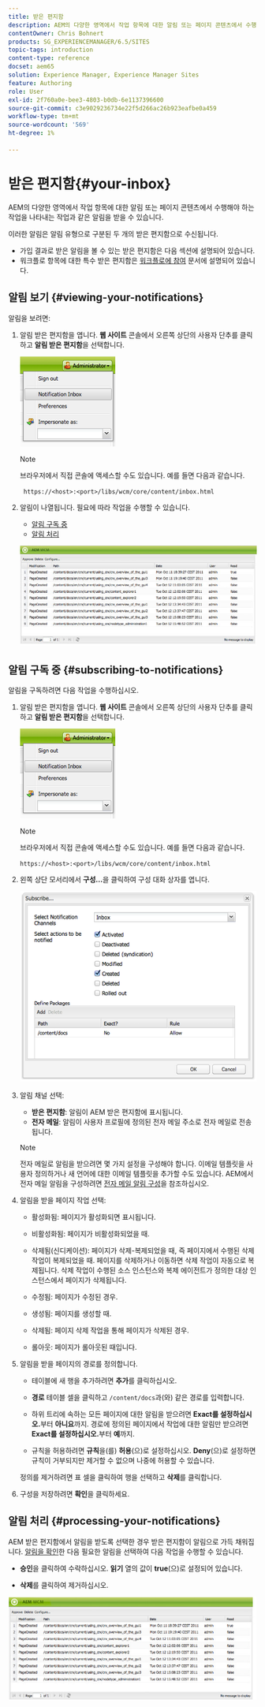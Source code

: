 ```yaml
---
title: 받은 편지함
description: AEM의 다양한 영역에서 작업 항목에 대한 알림 또는 페이지 콘텐츠에서 수행해야 하는 작업을 나타내는 작업과 같은 알림을 받을 수 있습니다.
contentOwner: Chris Bohnert
products: SG_EXPERIENCEMANAGER/6.5/SITES
topic-tags: introduction
content-type: reference
docset: aem65
solution: Experience Manager, Experience Manager Sites
feature: Authoring
role: User
exl-id: 2f760a0e-bee3-4803-b0db-6e1137396600
source-git-commit: c3e9029236734e22f5d266ac26b923eafbe0a459
workflow-type: tm+mt
source-wordcount: '569'
ht-degree: 1%

---
```


# 받은 편지함{#your-inbox}

AEM의 다양한 영역에서 작업 항목에 대한 알림 또는 페이지 콘텐츠에서 수행해야 하는 작업을 나타내는 작업과 같은 알림을 받을 수 있습니다.

이러한 알림은 알림 유형으로 구분된 두 개의 받은 편지함으로 수신됩니다.

* 가입 결과로 받은 알림을 볼 수 있는 받은 편지함은 다음 섹션에 설명되어 있습니다.
* 워크플로 항목에 대한 특수 받은 편지함은 [워크플로에 참여](/help/sites-classic-ui-authoring/classic-workflows-participating.md) 문서에 설명되어 있습니다.

## 알림 보기 {#viewing-your-notifications}

알림을 보려면:

1. 알림 받은 편지함을 엽니다. **웹 사이트** 콘솔에서 오른쪽 상단의 사용자 단추를 클릭하고 **알림 받은 편지함**&#x200B;을 선택합니다.

   ![screen_shot_2012-02-08at105226am](assets/screen_shot_2012-02-08at105226am.png)

   >[!NOTE]
   >
   >브라우저에서 직접 콘솔에 액세스할 수도 있습니다. 예를 들면 다음과 같습니다.
   >
   >
   >` https://<host>:<port>/libs/wcm/core/content/inbox.html`

1. 알림이 나열됩니다. 필요에 따라 작업을 수행할 수 있습니다.

   * [알림 구독 중](#subscribing-to-notifications)
   * [알림 처리](#processing-your-notifications)

   ![chlimage_1-4](assets/chlimage_1-4.jpeg)

## 알림 구독 중 {#subscribing-to-notifications}

알림을 구독하려면 다음 작업을 수행하십시오.

1. 알림 받은 편지함을 엽니다. **웹 사이트** 콘솔에서 오른쪽 상단의 사용자 단추를 클릭하고 **알림 받은 편지함**&#x200B;을 선택합니다.

   ![screen_shot_2012-02-08at105226am-1](assets/screen_shot_2012-02-08at105226am-1.png)

   >[!NOTE]
   >
   >브라우저에서 직접 콘솔에 액세스할 수도 있습니다. 예를 들면 다음과 같습니다.
   >
   >
   >`https://<host>:<port>/libs/wcm/core/content/inbox.html`

1. 왼쪽 상단 모서리에서 **구성...**&#x200B;을 클릭하여 구성 대화 상자를 엽니다.

   ![screen_shot_2012-02-08at111056am](assets/screen_shot_2012-02-08at111056am.png)

1. 알림 채널 선택:

   * **받은 편지함**: 알림이 AEM 받은 편지함에 표시됩니다.
   * **전자 메일**: 알림이 사용자 프로필에 정의된 전자 메일 주소로 전자 메일로 전송됩니다.

   >[!NOTE]
   >
   >전자 메일로 알림을 받으려면 몇 가지 설정을 구성해야 합니다. 이메일 템플릿을 사용자 정의하거나 새 언어에 대한 이메일 템플릿을 추가할 수도 있습니다. AEM에서 전자 메일 알림을 구성하려면 [전자 메일 알림 구성](/help/sites-administering/notification.md#configuringemailnotification)을 참조하십시오.

1. 알림을 받을 페이지 작업 선택:

   * 활성화됨: 페이지가 활성화되면 표시됩니다.
   * 비활성화됨: 페이지가 비활성화되었을 때.
   * 삭제됨(신디케이션): 페이지가 삭제-복제되었을 때, 즉 페이지에서 수행된 삭제 작업이 복제되었을 때.
페이지를 삭제하거나 이동하면 삭제 작업이 자동으로 복제됩니다. 삭제 작업이 수행된 소스 인스턴스와 복제 에이전트가 정의한 대상 인스턴스에서 페이지가 삭제됩니다.

   * 수정됨: 페이지가 수정된 경우.
   * 생성됨: 페이지를 생성할 때.
   * 삭제됨: 페이지 삭제 작업을 통해 페이지가 삭제된 경우.
   * 롤아웃: 페이지가 롤아웃된 때입니다.

1. 알림을 받을 페이지의 경로를 정의합니다.

   * 테이블에 새 행을 추가하려면 **추가**&#x200B;를 클릭하십시오.
   * **경로** 테이블 셀을 클릭하고 `/content/docs`과(와) 같은 경로를 입력합니다.

   * 하위 트리에 속하는 모든 페이지에 대한 알림을 받으려면 **Exact를 설정하십시오.**&#x200B;부터 **아니요**&#x200B;까지.
경로에 정의된 페이지에서 작업에 대한 알림만 받으려면 **Exact를 설정하십시오.**&#x200B;부터 **예**&#x200B;까지.

   * 규칙을 허용하려면 **규칙**&#x200B;을(를) **허용**(으)로 설정하십시오. **Deny**(으)로 설정하면 규칙이 거부되지만 제거할 수 없으며 나중에 허용할 수 있습니다.

   정의를 제거하려면 표 셀을 클릭하여 행을 선택하고 **삭제**&#x200B;를 클릭합니다.

1. 구성을 저장하려면 **확인**&#x200B;을 클릭하세요.

## 알림 처리 {#processing-your-notifications}

AEM 받은 편지함에서 알림을 받도록 선택한 경우 받은 편지함이 알림으로 가득 채워집니다. [알림을 확인](#viewing-your-notifications)한 다음 필요한 알림을 선택하여 다음 작업을 수행할 수 있습니다.

* **승인**&#x200B;을 클릭하여 수락하십시오. **읽기** 열의 값이 **true**(으)로 설정되어 있습니다.

* **삭제**&#x200B;를 클릭하여 제거하십시오.

![chlimage_1-5](assets/chlimage_1-5.jpeg)
